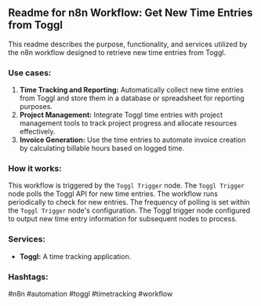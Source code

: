 ## Readme for n8n Workflow: Get New Time Entries from Toggl

This readme describes the purpose, functionality, and services utilized by the n8n workflow designed to retrieve new time entries from Toggl.

### Use cases:

1.  **Time Tracking and Reporting:** Automatically collect new time entries from Toggl and store them in a database or spreadsheet for reporting purposes.
2.  **Project Management:** Integrate Toggl time entries with project management tools to track project progress and allocate resources effectively.
3.  **Invoice Generation:**  Use the time entries to automate invoice creation by calculating billable hours based on logged time.

### How it works:

This workflow is triggered by the `Toggl Trigger` node.  The `Toggl Trigger` node polls the Toggl API for new time entries. The workflow runs periodically to check for new entries.  The frequency of polling is set within the `Toggl Trigger` node's configuration. The Toggl trigger node configured to output new time entry information for subsequent nodes to process.

### Services:

*   **Toggl:** A time tracking application.

### Hashtags:

#n8n #automation #toggl #timetracking #workflow
